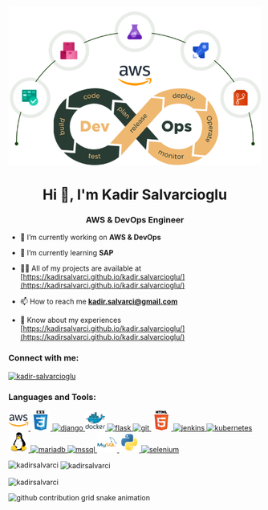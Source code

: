 ![MasterHead](https://github.com/kadirsalvarci/backround/blob/cf5fd3a53d7c2a5a721d4079a3d88525b3f5e8c5/aws-banner.png)
<style>

  body {

  background-color:"blue";
  }
</style>
<h1 align="center">Hi 👋, I'm Kadir Salvarcioglu</h1>
<h3 align="center">AWS & DevOps Engineer</h3>

- 🔭 I’m currently working on **AWS & DevOps**

- 🌱 I’m currently learning **SAP**

- 👨‍💻 All of my projects are available at [https://kadirsalvarci.github.io/kadir.salvarcioglu/](https://kadirsalvarci.github.io/kadir.salvarcioglu/)

- 📫 How to reach me **kadir.salvarci@gmail.com**

- 📄 Know about my experiences [https://kadirsalvarci.github.io/kadir.salvarcioglu/](https://kadirsalvarci.github.io/kadir.salvarcioglu/)

<h3 align="left">Connect with me:</h3>
<p align="left">
<a href="https://linkedin.com/in/kadir-salvarcioglu" target="blank"><img align="center" src="https://raw.githubusercontent.com/rahuldkjain/github-profile-readme-generator/master/src/images/icons/Social/linked-in-alt.svg" alt="kadir-salvarcioglu" height="30" width="40" /></a>
</p>

<h3 align="left">Languages and Tools:</h3>
<p align="left"> <a href="https://aws.amazon.com" target="_blank" rel="noreferrer"> <img src="https://raw.githubusercontent.com/devicons/devicon/master/icons/amazonwebservices/amazonwebservices-original-wordmark.svg" alt="aws" width="40" height="40"/> </a> <a href="https://www.w3schools.com/css/" target="_blank" rel="noreferrer"> <img src="https://raw.githubusercontent.com/devicons/devicon/master/icons/css3/css3-original-wordmark.svg" alt="css3" width="40" height="40"/> </a> <a href="https://www.djangoproject.com/" target="_blank" rel="noreferrer"> <img src="https://cdn.worldvectorlogo.com/logos/django.svg" alt="django" width="40" height="40"/> </a> <a href="https://www.docker.com/" target="_blank" rel="noreferrer"> <img src="https://raw.githubusercontent.com/devicons/devicon/master/icons/docker/docker-original-wordmark.svg" alt="docker" width="40" height="40"/> </a> <a href="https://flask.palletsprojects.com/" target="_blank" rel="noreferrer"> <img src="https://www.vectorlogo.zone/logos/pocoo_flask/pocoo_flask-icon.svg" alt="flask" width="40" height="40"/> </a> <a href="https://git-scm.com/" target="_blank" rel="noreferrer"> <img src="https://www.vectorlogo.zone/logos/git-scm/git-scm-icon.svg" alt="git" width="40" height="40"/> </a> <a href="https://www.w3.org/html/" target="_blank" rel="noreferrer"> <img src="https://raw.githubusercontent.com/devicons/devicon/master/icons/html5/html5-original-wordmark.svg" alt="html5" width="40" height="40"/> </a> <a href="https://www.jenkins.io" target="_blank" rel="noreferrer"> <img src="https://www.vectorlogo.zone/logos/jenkins/jenkins-icon.svg" alt="jenkins" width="40" height="40"/> </a> <a href="https://kubernetes.io" target="_blank" rel="noreferrer"> <img src="https://www.vectorlogo.zone/logos/kubernetes/kubernetes-icon.svg" alt="kubernetes" width="40" height="40"/> </a> <a href="https://www.linux.org/" target="_blank" rel="noreferrer"> <img src="https://raw.githubusercontent.com/devicons/devicon/master/icons/linux/linux-original.svg" alt="linux" width="40" height="40"/> </a> <a href="https://mariadb.org/" target="_blank" rel="noreferrer"> <img src="https://www.vectorlogo.zone/logos/mariadb/mariadb-icon.svg" alt="mariadb" width="40" height="40"/> </a> <a href="https://www.microsoft.com/en-us/sql-server" target="_blank" rel="noreferrer"> <img src="https://www.svgrepo.com/show/303229/microsoft-sql-server-logo.svg" alt="mssql" width="40" height="40"/> </a> <a href="https://www.mysql.com/" target="_blank" rel="noreferrer"> <img src="https://raw.githubusercontent.com/devicons/devicon/master/icons/mysql/mysql-original-wordmark.svg" alt="mysql" width="40" height="40"/> </a> <a href="https://www.python.org" target="_blank" rel="noreferrer"> <img src="https://raw.githubusercontent.com/devicons/devicon/master/icons/python/python-original.svg" alt="python" width="40" height="40"/> </a> <a href="https://www.selenium.dev" target="_blank" rel="noreferrer"> <img src="https://raw.githubusercontent.com/detain/svg-logos/780f25886640cef088af994181646db2f6b1a3f8/svg/selenium-logo.svg" alt="selenium" width="40" height="40"/> </a> </p>

<p><img align="left" src="https://github-readme-stats.vercel.app/api/top-langs?username=kadirsalvarci&show_icons=true&locale=en&layout=compact" alt="kadirsalvarci" /></p>

<p>&nbsp;<img align="center" src="https://github-readme-stats.vercel.app/api?username=kadirsalvarci&show_icons=true&locale=en" alt="kadirsalvarci" /></p>

<p><img align="center" src="https://github-readme-streak-stats.herokuapp.com/?user=kadirsalvarci&" alt="kadirsalvarci" /></p>

<picture>
  <source media="(prefers-color-scheme: dark)" srcset="https://raw.githubusercontent.com/CagatayAkkas/kadirsalvarci/output/github-contribution-grid-snake-dark.svg">
  <source media="(prefers-color-scheme: light)" srcset="https://raw.githubusercontent.com/CagatayAkkas/kadirsalvarci/output/github-contribution-grid-snake.svg">
  <img alt="github contribution grid snake animation" src="https://raw.githubusercontent.com/CagatayAkkas/kadirsalvarci/output/github-contribution-grid-snake.svg">
</picture>
